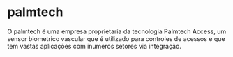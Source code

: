 # palmtech
O palmtech é uma empresa proprietaria da tecnologia Palmtech Access, um sensor biometrico vascular que é utilizado para controles de acessos e que tem vastas aplicações com inumeros setores via integração. 

